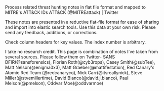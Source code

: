 Process related threat hunting notes in flat file format and mapped to MITRE's ATT&CK IDs
ATT&CK (@MITREattack) | Twitter

These notes are presented in a reductive flat-file format for ease of sharing and import into elastic search tools.
Use this data at your own risk. Please send any feedback, additions, or corrections.

Check column headers for key values. The index number is arbitrary.

I take no research credit. This page is combination of notes I've taken from several sources. Please follow them on Twitter-
SANS DFIR(@sansforensics), Florian Roth(@cyb3rops), Casey Smith(@subTee), Matt Nelson(@enigma0x3), Matt Graeber(@mattifestation), Red Canary's Atomic Red Team (@redcanaryco), Nick Carr(@itsreallynick), Steve Miller(@stvemillertime), David Bianco(@david.j.bianco), Paul Melson(@pmelson), Oddvar Moe(@oddvarmoe)
